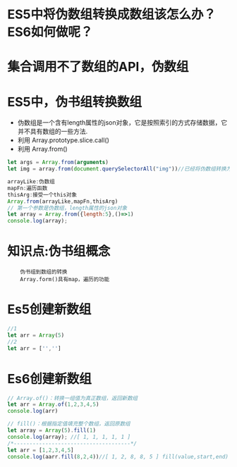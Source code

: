 # ES5中将伪数组转换成数组该怎么办？ES6如何做呢？
# 集合调用不了数组的API，伪数组
# ES5中，伪书组转换数组
- 伪数组是一个含有length属性的json对象，它是按照索引的方式存储数据，它并不具有数组的一些方法.
- 利用 Array.prototype.slice.call()
- 利用 Array.from()
```js
let args = Array.from(arguments)
let img = array.from(document.querySelectorAll("img"))//已经将伪数组转换为数组，可以用数组的方法了
```
```js
arrayLike:伪数组
mapFn:遍历函数
thisArg:接受一个this对象
Array.from(arrayLike,mapFn,thisArg)
// 第一个参数是伪数组，length属性的json对象
let array = Array.from({length:5},()=>1)
console.log(array);
```
# 知识点:伪书组概念
        伪书组到数组的转换
        Array.form()具有map，遍历的功能

# Es5创建新数组
```js
//1
let arr = Array(5)
//2
let arr = ['','']
```
# Es6创建新数组
```js
// Array.of()：转换一组值为真正数组，返回新数组
let arr = Array.of(1,2,3,4,5)
console.log(arr)
```
```js
// fill()：根据指定值填充整个数组，返回原数组
let array = Array(5).fill(1)
console.log(array); //[ 1, 1, 1, 1, 1 ]
/*-------------------------------------*/
let arr = [1,2,3,4,5]
console.log(aarr.fill(8,2,4))//[ 1, 2, 8, 8, 5 ] fill(value,start,end)
```